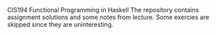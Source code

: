 CIS194 Functional Programming in Haskell
The repository contains assignment solutions and some notes from lecture.
Some exercies are skipped since they are uninteresting.
